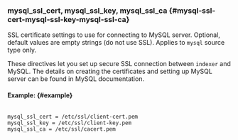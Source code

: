 ### mysql_ssl_cert, mysql_ssl_key, mysql_ssl_ca {#mysql-ssl-cert-mysql-ssl-key-mysql-ssl-ca}

SSL certificate settings to use for connecting to MySQL server. Optional, default values are empty strings (do not use SSL). Applies to `mysql` source type only.

These directives let you set up secure SSL connection between `indexer` and MySQL. The details on creating the certificates and setting up MySQL server can be found in MySQL documentation.

#### Example: {#example}

```

mysql_ssl_cert = /etc/ssl/client-cert.pem
mysql_ssl_key = /etc/ssl/client-key.pem
mysql_ssl_ca = /etc/ssl/cacert.pem

```